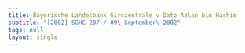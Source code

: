 ```yaml
---
title: Bayerische Landesbank Girozentrale v Dato Azlan bin Hashim
subtitle: "[2002] SGHC 207 / 09\_September\_2002"
tags: null
layout: single
---
```


